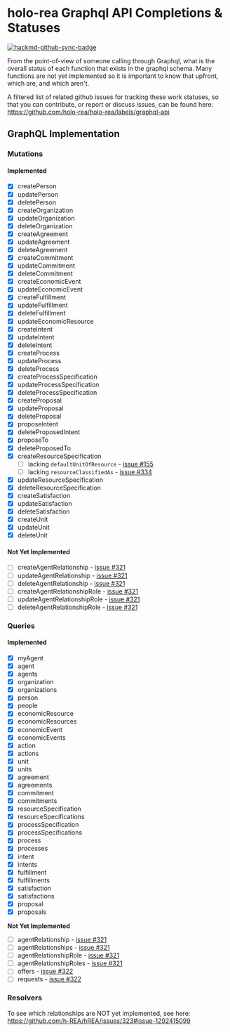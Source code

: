 # holo-rea Graphql API Completions & Statuses

[![hackmd-github-sync-badge](https://hackmd.io/CWcN1gbER9ioLVy8xGUj1Q/badge)](https://hackmd.io/CWcN1gbER9ioLVy8xGUj1Q)

From the point-of-view of someone calling through Graphql, what is the overall status of each function that exists in the graphql schema. Many functions are not yet implemented so it is important to know that upfront, which are, and which aren't.

A filtered list of related github issues for tracking these work statuses, so that you can contribute, or report or discuss issues, can be found here: https://github.com/holo-rea/holo-rea/labels/graphql-api

## GraphQL Implementation

### Mutations

#### Implemented
- [x] createPerson
- [x] updatePerson
- [x] deletePerson
- [x] createOrganization
- [x] updateOrganization
- [x] deleteOrganization
- [x] createAgreement
- [x] updateAgreement
- [x] deleteAgreement
- [x] createCommitment
- [x] updateCommitment
- [x] deleteCommitment
- [x] createEconomicEvent
- [x] updateEconomicEvent
- [x] createFulfillment
- [x] updateFulfillment
- [x] deleteFulfillment
- [x] updateEconomicResource
- [x] createIntent
- [x] updateIntent
- [x] deleteIntent
- [x] createProcess
- [x] updateProcess
- [x] deleteProcess
- [x] createProcessSpecification
- [x] updateProcessSpecification
- [x] deleteProcessSpecification
- [x] createProposal
- [x] updateProposal
- [x] deleteProposal
- [x] proposeIntent
- [x] deleteProposedIntent
- [x] proposeTo
- [x] deleteProposedTo
- [x] createResourceSpecification
    - [ ] lacking `defaultUnitOfResource` - [issue #155](https://github.com/h-rea/hrea/issues/155)
    - [ ] lacking `resourceClassifiedAs` - [issue #334](https://github.com/h-REA/hREA/issues/334)
- [x] updateResourceSpecification
- [x] deleteResourceSpecification
- [x] createSatisfaction
- [x] updateSatisfaction
- [x] deleteSatisfaction
- [x] createUnit
- [x] updateUnit
- [x] deleteUnit

#### Not Yet Implemented
- [ ] createAgentRelationship - [issue #321](https://github.com/holo-rea/holo-rea/issues/321)
- [ ] updateAgentRelationship - [issue #321](https://github.com/holo-rea/holo-rea/issues/321)
- [ ] deleteAgentRelationship - [issue #321](https://github.com/holo-rea/holo-rea/issues/321)
- [ ] createAgentRelationshipRole - [issue #321](https://github.com/holo-rea/holo-rea/issues/321)
- [ ] updateAgentRelationshipRole - [issue #321](https://github.com/holo-rea/holo-rea/issues/321)
- [ ] deleteAgentRelationshipRole - [issue #321](https://github.com/holo-rea/holo-rea/issues/321)

### Queries

#### Implemented
- [x] myAgent
- [x] agent
- [x] agents
- [x] organization
- [x] organizations
- [x] person
- [x] people
- [x] economicResource
- [x] economicResources
- [x] economicEvent
- [x] economicEvents
- [x] action
- [x] actions
- [x] unit
- [x] units
- [x] agreement
- [x] agreements
- [x] commitment
- [x] commitments
- [x] resourceSpecification
- [x] resourceSpecifications
- [x] processSpecification
- [x] processSpecifications
- [x] process
- [x] processes
- [x] intent
- [x] intents
- [x] fulfillment
- [x] fulfillments
- [x] satisfaction
- [x] satisfactions
- [x] proposal
- [x] proposals

__Not Yet Implemented__
- [ ] agentRelationship - [issue #321](https://github.com/holo-rea/holo-rea/issues/321)
- [ ] agentRelationships - [issue #321](https://github.com/holo-rea/holo-rea/issues/321)
- [ ] agentRelationshipRole - [issue #321](https://github.com/holo-rea/holo-rea/issues/321)
- [ ] agentRelationshipRoles - [issue #321](https://github.com/holo-rea/holo-rea/issues/321)
- [ ] offers - [issue #322](https://github.com/h-REA/hREA/issues/322)
- [ ] requests - [issue #322](https://github.com/h-REA/hREA/issues/322)

### Resolvers

To see which relationships are NOT yet implemented, see here:
https://github.com/h-REA/hREA/issues/323#issue-1292415099
